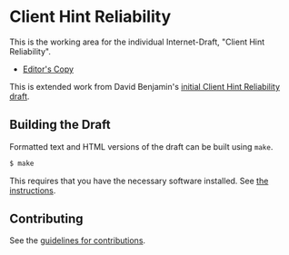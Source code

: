# Client Hint Reliability

This is the working area for the individual Internet-Draft, "Client Hint Reliability".

* [Editor's Copy](https://Tanych.github.io/http-client-hint-reliability/#go.draft-victortan-http-client-hint-reliability.html)

This is extended work from David Benjamin's [initial Client Hint Reliability draft](https://github.com/davidben/http-client-hint-reliability/blob/main/draft-davidben-http-client-hint-reliability.md).

## Building the Draft

Formatted text and HTML versions of the draft can be built using `make`.

```sh
$ make
```

This requires that you have the necessary software installed.  See
[the instructions](https://github.com/martinthomson/i-d-template/blob/master/doc/SETUP.md).


## Contributing

See the
[guidelines for contributions](https://github.com/Tanych/http-client-hint-reliability/blob/main/CONTRIBUTING.md).
